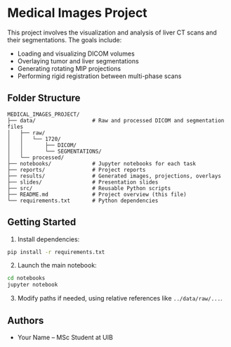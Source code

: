 # Medical Images Project

This project involves the visualization and analysis of liver CT scans and their segmentations. The goals include:

- Loading and visualizing DICOM volumes
- Overlaying tumor and liver segmentations
- Generating rotating MIP projections
- Performing rigid registration between multi-phase scans

## Folder Structure

```
MEDICAL_IMAGES_PROJECT/
├── data/                  # Raw and processed DICOM and segmentation files
│   ├── raw/
│   │   └── 1720/
│   │       ├── DICOM/
│   │       └── SEGMENTATIONS/
│   └── processed/
├── notebooks/             # Jupyter notebooks for each task
├── reports/               # Project reports
├── results/               # Generated images, projections, overlays
├── slides/                # Presentation slides
├── src/                   # Reusable Python scripts
├── README.md              # Project overview (this file)
└── requirements.txt       # Python dependencies
```

## Getting Started

1. Install dependencies:

```bash
pip install -r requirements.txt
```

2. Launch the main notebook:

```bash
cd notebooks
jupyter notebook
```

3. Modify paths if needed, using relative references like `../data/raw/...`.

## Authors

- Your Name – MSc Student at UIB

